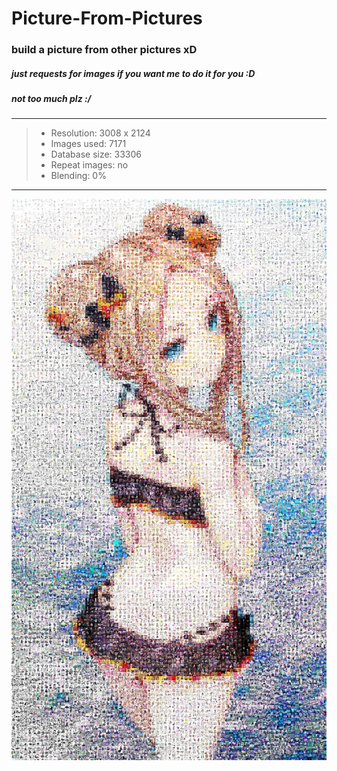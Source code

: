 # Picture-From-Pictures

### build a picture from other pictures xD
##### just requests for images if you want me to do it for you :D
##### not too much plz :/
---
> - Resolution: 3008 x 2124
> - Images used: 7171
> - Database size: 33306
> - Repeat images: no
> - Blending: 0%
---
![picture_out__background_no_repeat.jpg](https://github.com/Redcxx/Picture-From-Pictures/blob/master/picture_out__background_no_repeat.jpg "picture_out__background_no_repeat")

